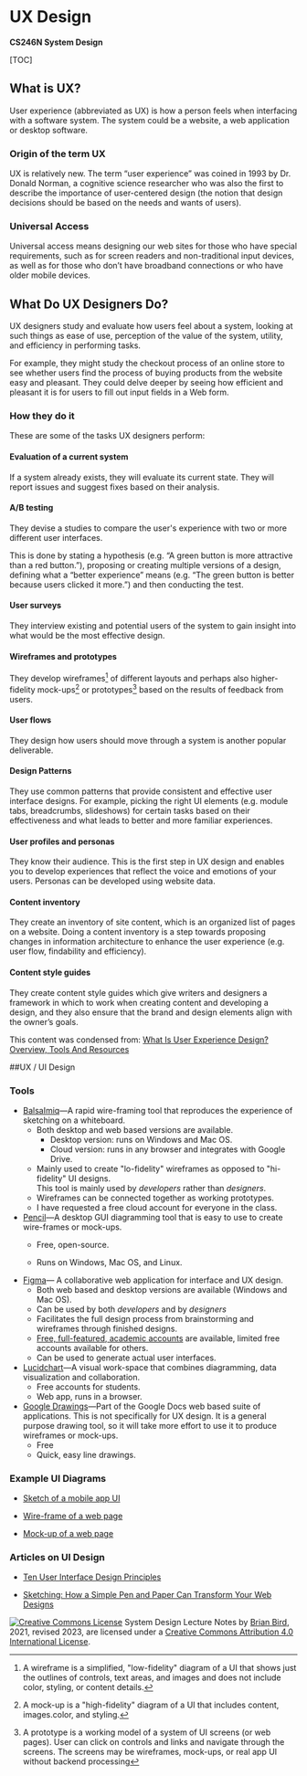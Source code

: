 # **UX Design**

**CS246N System Design**

[TOC]

## What is UX?

User experience (abbreviated as UX) is how a person feels when interfacing with a software system. The system could be a website, a web application or desktop software.

### Origin of the term UX

UX is relatively new. The term “user experience” was coined in 1993 by Dr. Donald Norman, a cognitive science researcher who was also the first to describe the importance of user-centered design (the notion that design decisions should be based on the needs and wants of users).

### Universal Access

Universal access means designing our web sites for those who have special requirements, such as for screen readers and non-traditional input devices, as well as for those who don’t have broadband connections or who have older mobile devices.

## What Do UX Designers Do?

UX designers study and evaluate how users feel about a system, looking at such things as ease of use, perception of the value of the system, utility, and efficiency in performing tasks.

For example, they might study the checkout process of an online store to see whether users find the process of buying products from the website easy and pleasant. They could delve deeper by seeing how efficient and pleasant it is for users to fill out input fields in a Web form.

### How they do it

These are some of the tasks UX designers perform:

#### Evaluation of a current system

If a system already exists, they will evaluate its current state. They will report issues and suggest fixes based on their analysis.

#### A/B testing

They devise a studies to compare the user's experience with two or more different user interfaces.


This is done by stating a hypothesis (e.g. “A green button is more attractive than a red button.”), proposing or creating multiple versions of a design, defining what a “better experience” means (e.g. “The green button is better because users clicked it more.”) and then conducting the test.

#### User surveys

They interview existing and potential users of the system to gain insight into what would be the most effective design. 

#### Wireframes and prototypes

They develop wireframes[^1] of different layouts and perhaps also higher-fidelity mock-ups[^2] or prototypes[^3] based on the results of feedback from users.

#### User flows

They design how users should move through a system is another popular deliverable.

#### Design Patterns

They use common patterns that provide consistent and  effective user interface designs. For example, picking the right UI elements (e.g. module tabs, breadcrumbs, slideshows) for certain tasks based on their effectiveness and what leads to better and more familiar experiences. 

#### User profiles and personas

They know their audience. This is the first step in UX design and enables you to develop experiences that reflect the voice and emotions of your users. Personas can be developed using website data.

#### Content inventory

They create an inventory of site content, which is an organized list of pages on a website. Doing a content inventory is a step towards proposing changes in information architecture to enhance the user experience (e.g. user flow, findability and efficiency).

#### Content style guides

They create content style guides which give writers and designers a framework in which to work when creating content and developing a design, and they also ensure that the brand and design elements align with the owner’s goals.

This content was condensed from: [What Is User Experience Design? Overview, Tools And Resources](https://www.smashingmagazine.com/2010/10/what-is-user-experience-design-overview-tools-and-resources/)



##UX / UI Design

### Tools

- [BalsaImiq](https://balsamiq.com/)&mdash;A rapid wire-framing tool that reproduces the experience of sketching on a whiteboard.
  - Both desktop and web based versions are available.
    - Desktop version: runs on Windows and Mac OS.
    - Cloud version: runs in any browser and integrates with Google Drive.
  - Mainly used to create "lo-fidelity" wireframes as opposed to "hi-fidelity" UI designs.  
    This tool is mainly used by *developers* rather than *designers*.
  - Wireframes can be connected together as working prototypes.
  - I have requested a free cloud account for everyone in the class.
- [Pencil](http://pencil.evolus.vn)&mdash;A desktop GUI diagramming tool that is easy to use to create wire-frames or mock-ups.
     - Free, open-source.

     - Runs on Windows, Mac OS, and Linux.
- [Figma](https://www.figma.com/)&mdash; A collaborative web application for interface and UX design.
     - Both web based and desktop versions are available (Windows and Mac OS).
     - Can be used by both *developers* and by *designers*
     - Facilitates the full design process from brainstorming and wireframes through finished designs.
     -  [Free, full-featured, academic accounts](https://figma.com/education/apply) are available, limited free accounts available for others.
     - Can be used to generate actual user interfaces.
- [Lucidchart](https://www.lucidchart.com/pages/)&mdash;A visual work-space that combines diagramming, data visualization and collaboration.
     - Free accounts for students.
     - Web app, runs in a browser.
- [Google Drawings](https://docs.google.com/drawings)&mdash;Part of the Google Docs web based suite of applications. This is not specifically for UX design. It is a general purpose drawing tool, so it will take more effort to use it to produce wireframes or mock-ups.
     - Free
     - Quick, easy line drawings.


### Example UI Diagrams       

- [Sketch of a mobile app UI](Images/PigGameUIDiagram.png)

- [Wire-frame of a web page](Images/Beispiel-Balsamiq-Wireframe.jpg)

- [Mock-up of a web page](Images/CCS2018WebSiteV3.pdf)

  

###  Articles on UI Design

- [Ten User Interface Design Principles](https://blog.teamtreehouse.com/10-user-interface-design-fundamentals)

- [Sketching: How a Simple Pen and Paper Can Transform Your Web Designs](https://webdesign.tutsplus.com/articles/sketching-how-a-simple-pen-and-paper-can-transform-your-web-designs--webdesign-3073)   

  

[![Creative Commons License](https://i.creativecommons.org/l/by/4.0/88x31.png)](http://creativecommons.org/licenses/by/4.0/)
System Design Lecture Notes by [Brian Bird](https://profbird.dev), 2021, revised 2023, are licensed under a [Creative Commons Attribution 4.0 International License](http://creativecommons.org/licenses/by/4.0/).

[^1]: A wireframe is a simplified, "low-fidelity" diagram of a UI that shows just the outlines of controls, text areas, and images and does not include color, styling, or content details. 
[^2]: A mock-up is a "high-fidelity" diagram of a UI that includes content, images.color, and styling.
[^3]: A prototype is a working model of a system of UI screens (or web pages). User can click on controls and links and navigate through the screens. The screens may be wireframes, mock-ups, or real app UI without backend processing

